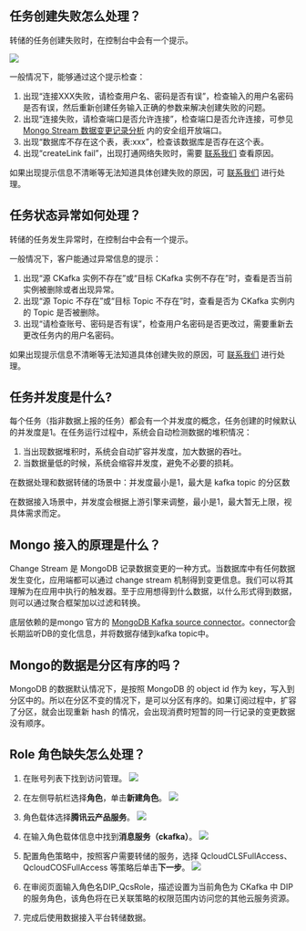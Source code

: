 ## 任务创建失败怎么处理？

转储的任务创建失败时，在控制台中会有一个提示。

![](https://qcloudimg.tencent-cloud.cn/raw/92c1f33662a6930e90d484b1f0700753.png)        

一般情况下，能够通过这个提示检查：

1. 出现“连接XXX失败，请检查用户名、密码是否有误”，检查输入的用户名密码是否有误，然后重新创建任务输入正确的参数来解决创建失败的问题。
2. 出现“连接失败，请检查端口是否允许连接”，检查端口是否允许连接，可参见 [Mongo Stream 数据变更记录分析](https://cloud.tencent.com/document/product/1591/74509) 内的安全组开放端口。
3. 出现“数据库不存在这个表，表:xxx”，检查该数据库是否存在这个表。
4. 出现“createLink fail”，出现打通网络失败时，需要 [联系我们](https://cloud.tencent.com/online-service?from=connect-us) 查看原因。

如果出现提示信息不清晰等无法知道具体创建失败的原因，可 [联系我们](https://cloud.tencent.com/online-service?from=connect-us) 进行处理。



## 任务状态异常如何处理？

转储的任务发生异常时，在控制台中会有一个提示。

一般情况下，客户能通过异常信息的提示：

1. 出现“源 CKafka 实例不存在”或“目标 CKafka 实例不存在”时，查看是否当前实例被删除或者出现异常。
2. 出现“源 Topic 不存在”或“目标 Topic 不存在”时，查看是否为 CKafka 实例内的 Topic 是否被删除。
3. 出现“请检查账号、密码是否有误”，检查用户名密码是否更改过，需要重新去更改任务内的用户名密码。

如果出现提示信息不清晰等无法知道具体创建失败的原因，可 [联系我们](https://cloud.tencent.com/online-service?from=connect-us) 进行处理。





## 任务并发度是什么?

每个任务（指非数据上报的任务）都会有一个并发度的概念，任务创建的时候默认的并发度是1。在任务运行过程中，系统会自动检测数据的堆积情况：

1. 当出现数据堆积时，系统会自动扩容并发度，加大数据的吞吐。
2. 当数据量低的时候，系统会缩容并发度，避免不必要的损耗。

在数据处理和数据转储的场景中：并发度最小是1，最大是 kafka topic 的分区数

在数据接入场景中，并发度会根据上游引擎来调整，最小是1，最大暂无上限，视具体需求而定。





## Mongo 接入的原理是什么？

Change Stream 是 MongoDB 记录数据变更的一种方式。当数据库中有任何数据发生变化，应用端都可以通过 change stream 机制得到变更信息。我们可以将其理解为在应用中执行的触发器。至于应用想得到什么数据，以什么形式得到数据，则可以通过聚合框架加以过滤和转换。

底层依赖的是mongo 官方的 [MongoDB Kafka source connector](https://docs.mongodb.com/kafka-connector/current/source-connector/)。connector会长期监听DB的变化信息，并将数据存储到kafka topic中。



## Mongo的数据是分区有序的吗？

MongoDB 的数据默认情况下，是按照 MongoDB 的 object id 作为 key，写入到分区中的。所以在分区不变的情况下，是可以分区有序的。如果订阅过程中，扩容了分区，就会出现重新 hash 的情况，会出现消费时短暂的同一行记录的变更数据没有顺序。

## Role 角色缺失怎么处理？

1. 在账号列表下找到访问管理。
   ![](https://qcloudimg.tencent-cloud.cn/raw/feae85dcdbfc41c1b7f83450d9d12183.png)        

2. 在左侧导航栏选择**角色**，单击**新建角色**。
   ![](https://qcloudimg.tencent-cloud.cn/raw/2e1978179e04e213e26ac9b18e798aaf.png)        

3. 角色载体选择**腾讯云产品服务**。
   ![](https://qcloudimg.tencent-cloud.cn/raw/aa050f1eafe714c17c96398f0218e233.png)    

4. 在输入角色载体信息中找到**消息服务（ckafka）**。
   ![](https://qcloudimg.tencent-cloud.cn/raw/a023c5c9eb5b027494a148d68f8d654a.png)        
5. 配置角色策略中，按照客户需要转储的服务，选择 QcloudCLSFullAccess、QcloudCOSFullAccess 等策略后单击**下一步**。
   ![](https://qcloudimg.tencent-cloud.cn/raw/6f90b2d78f3f23cad1f7f1d515af0b83.png)                   
6. 在审阅页面输入角色名DIP_QcsRole，描述设置为当前角色为 CKafka 中 DIP 的服务角色，该角色将在已关联策略的权限范围内访问您的其他云服务资源。                  
7. 完成后使用数据接入平台转储数据。